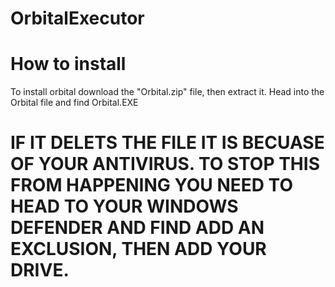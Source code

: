 # OrbitalExecutor

# How to install

To install orbital download the "Orbital.zip" file, then extract it.
Head into the Orbital file and find Orbital.EXE

# IF IT DELETS THE FILE IT IS BECUASE OF YOUR ANTIVIRUS. TO STOP THIS FROM HAPPENING YOU NEED TO HEAD TO YOUR WINDOWS DEFENDER AND FIND ADD AN EXCLUSION, THEN ADD YOUR DRIVE.
